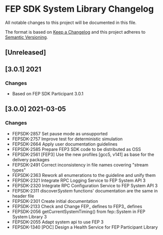 <!--
  Copyright @ 2021 VW Group. All rights reserved.
  
      This Source Code Form is subject to the terms of the Mozilla
      Public License, v. 2.0. If a copy of the MPL was not distributed
      with this file, You can obtain one at https://mozilla.org/MPL/2.0/.
  
  If it is not possible or desirable to put the notice in a particular file, then
  You may include the notice in a location (such as a LICENSE file in a
  relevant directory) where a recipient would be likely to look for such a notice.
  
  You may add additional accurate notices of copyright ownership.
  
  -->

# FEP SDK System Library Changelog
All notable changes to this project will be documented in this file.

The format is based on [Keep a Changelog](http://keepachangelog.com/en/1.0.0) and this project adheres to [Semantic Versioning](https://semver.org/lang/en).

## [Unreleased]

## [3.0.1] 2021

### Changes
- Based on FEP SDK Participant 3.0.1

## [3.0.0] 2021-03-05

### Changes
- FEPSDK-2857 Set pause mode as unsupported
- FEPSDK-2757 Improve test for deterministic simulation
- FEPSDK-2664 Apply user documentation guidelines
- FEPSDK-2585 Prepare FEP3 SDK code to be distributed as OSS
- FEPSDK-2561 [FEP3] Use the new profiles [gcc5, v141] as base for the delivery packages
- FEPSDK-2491 Correct inconsistency in file names covering "stream types"
- FEPSDK-2363 Rework all enumerations to the guideline and unify them
- FEPSDK-2321 Integrate RPC Logging Service to FEP System API 3
- FEPSDK-2320 Integrate RPC Configuration Service to FEP System API 3
- FEPSDK-2311 discover*System* functions' documentation are the same in header file
- FEPSDK-2301 Create initial documentation
- FEPSDK-2133 Check and Change FEP_ defines to FEP3_ defines
- FEPSDK-2056 getCurrentSystemTiming() from fep::System in FEP System Library 3
- FEPSDK-2055 Adapt system api to use FEP 3
- FEPSDK-1340 [POC] Design a Health Service for FEP Participant Library
